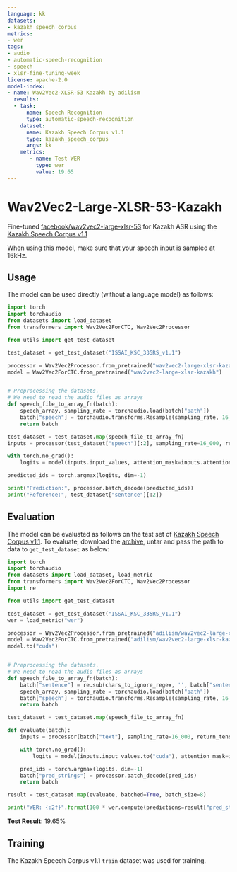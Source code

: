 ```yaml
---
language: kk
datasets:
- kazakh_speech_corpus
metrics:
- wer
tags:
- audio
- automatic-speech-recognition
- speech
- xlsr-fine-tuning-week
license: apache-2.0
model-index:
- name: Wav2Vec2-XLSR-53 Kazakh by adilism
  results:
  - task: 
      name: Speech Recognition
      type: automatic-speech-recognition
    dataset:
      name: Kazakh Speech Corpus v1.1
      type: kazakh_speech_corpus
      args: kk
    metrics:
       - name: Test WER
         type: wer
         value: 19.65
---
```


# Wav2Vec2-Large-XLSR-53-Kazakh

Fine-tuned [facebook/wav2vec2-large-xlsr-53](https://huggingface.co/facebook/wav2vec2-large-xlsr-53) for Kazakh ASR using the [Kazakh Speech Corpus v1.1](https://issai.nu.edu.kz/kz-speech-corpus/?version=1.1)

When using this model, make sure that your speech input is sampled at 16kHz.

## Usage

The model can be used directly (without a language model) as follows:

```python
import torch
import torchaudio
from datasets import load_dataset
from transformers import Wav2Vec2ForCTC, Wav2Vec2Processor

from utils import get_test_dataset

test_dataset = get_test_dataset("ISSAI_KSC_335RS_v1.1")

processor = Wav2Vec2Processor.from_pretrained("wav2vec2-large-xlsr-kazakh")
model = Wav2Vec2ForCTC.from_pretrained("wav2vec2-large-xlsr-kazakh")


# Preprocessing the datasets.
# We need to read the audio files as arrays
def speech_file_to_array_fn(batch):
    speech_array, sampling_rate = torchaudio.load(batch["path"])
    batch["speech"] = torchaudio.transforms.Resample(sampling_rate, 16_000)(speech_array).squeeze().numpy()
    return batch

test_dataset = test_dataset.map(speech_file_to_array_fn)
inputs = processor(test_dataset["speech"][:2], sampling_rate=16_000, return_tensors="pt", padding=True)

with torch.no_grad():
    logits = model(inputs.input_values, attention_mask=inputs.attention_mask).logits

predicted_ids = torch.argmax(logits, dim=-1)

print("Prediction:", processor.batch_decode(predicted_ids))
print("Reference:", test_dataset["sentence"][:2])
```


## Evaluation

The model can be evaluated as follows on the test set of [Kazakh Speech Corpus v1.1](https://issai.nu.edu.kz/kz-speech-corpus/?version=1.1). To evaluate, download the [archive](https://www.openslr.org/resources/102/ISSAI_KSC_335RS_v1.1_flac.tar.gz), untar and pass the path to data to `get_test_dataset` as below:

```python
import torch
import torchaudio
from datasets import load_dataset, load_metric
from transformers import Wav2Vec2ForCTC, Wav2Vec2Processor
import re

from utils import get_test_dataset

test_dataset = get_test_dataset("ISSAI_KSC_335RS_v1.1")
wer = load_metric("wer")

processor = Wav2Vec2Processor.from_pretrained("adilism/wav2vec2-large-xlsr-kazakh")
model = Wav2Vec2ForCTC.from_pretrained("adilism/wav2vec2-large-xlsr-kazakh")
model.to("cuda")


# Preprocessing the datasets.
# We need to read the audio files as arrays
def speech_file_to_array_fn(batch):
    batch["sentence"] = re.sub(chars_to_ignore_regex, '', batch["sentence"]).lower()
    speech_array, sampling_rate = torchaudio.load(batch["path"])
    batch["speech"] = torchaudio.transforms.Resample(sampling_rate, 16_000)(speech_array).squeeze().numpy()
    return batch

test_dataset = test_dataset.map(speech_file_to_array_fn)

def evaluate(batch):
    inputs = processor(batch["text"], sampling_rate=16_000, return_tensors="pt", padding=True)

    with torch.no_grad():
        logits = model(inputs.input_values.to("cuda"), attention_mask=inputs.attention_mask.to("cuda")).logits

    pred_ids = torch.argmax(logits, dim=-1)
    batch["pred_strings"] = processor.batch_decode(pred_ids)
    return batch

result = test_dataset.map(evaluate, batched=True, batch_size=8)

print("WER: {:2f}".format(100 * wer.compute(predictions=result["pred_strings"], references=result["sentence"])))
```

**Test Result**: 19.65%


## Training

The Kazakh Speech Corpus v1.1 `train` dataset was used for training.